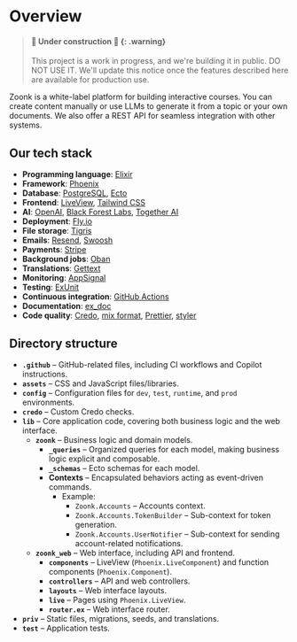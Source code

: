 # Overview

> #### 🚧 Under construction 🚧 {: .warning}
>
> This project is a work in progress, and we're building it in public. DO NOT USE IT.
> We'll update this notice once the features described here are available for production use.

Zoonk is a white-label platform for building interactive courses. You can create content manually or use LLMs to generate it from a topic or your own documents. We also offer a REST API for seamless integration with other systems.

## Our tech stack

- **Programming language**: [Elixir](https://elixir-lang.org/)
- **Framework**: [Phoenix](https://www.phoenixframework.org/)
- **Database**: [PostgreSQL](https://www.postgresql.org/), [Ecto](https://hexdocs.pm/ecto)
- **Frontend**: [LiveView](https://hexdocs.pm/phoenix_live_view), [Tailwind CSS](https://tailwindcss.com/)
- **AI**: [OpenAI](https://openai.com/), [Black Forest Labs](https://blackforestlabs.ai), [Together AI](https://together.ai/)
- **Deployment**: [Fly.io](https://fly.io/)
- **File storage**: [Tigris](https://tigrisdata.com/)
- **Emails**: [Resend](https://resend.com/), [Swoosh](https://hexdocs.pm/swoosh)
- **Payments**: [Stripe](https://stripe.com/)
- **Background jobs**: [Oban](https://hexdocs.pm/oban)
- **Translations**: [Gettext](https://hexdocs.pm/gettext)
- **Monitoring**: [AppSignal](https://www.appsignal.com/)
- **Testing**: [ExUnit](https://hexdocs.pm/ex_unit)
- **Continuous integration**: [GitHub Actions](https://docs.github.com/en/actions)
- **Documentation**: [ex_doc](https://hexdocs.pm/ex_doc)
- **Code quality**: [Credo](https://hexdocs.pm/credo), [mix format](https://hexdocs.pm/mix/Mix.Tasks.Format.html), [Prettier](https://prettier.io/), [styler](https://hexdocs.pm/styler)

## Directory structure

- **`.github`** – GitHub-related files, including CI workflows and Copilot instructions.
- **`assets`** – CSS and JavaScript files/libraries.
- **`config`** – Configuration files for `dev`, `test`, `runtime`, and `prod` environments.
- **`credo`** – Custom Credo checks.
- **`lib`** – Core application code, covering both business logic and the web interface.
  - **`zoonk`** – Business logic and domain models.
    - **`_queries`** – Organized queries for each model, making business logic explicit and composable.
    - **`_schemas`** – Ecto schemas for each model.
    - **Contexts** – Encapsulated behaviors acting as event-driven commands.
      - Example:
        - `Zoonk.Accounts` – Accounts context.
        - `Zoonk.Accounts.TokenBuilder` – Sub-context for token generation.
        - `Zoonk.Accounts.UserNotifier` – Sub-context for sending account-related notifications.
  - **`zoonk_web`** – Web interface, including API and frontend.
    - **`components`** – LiveView (`Phoenix.LiveComponent`) and function components (`Phoenix.Component`).
    - **`controllers`** – API and web controllers.
    - **`layouts`** – Web interface layouts.
    - **`live`** – Pages using `Phoenix.LiveView`.
    - **`router.ex`** – Web interface router.
- **`priv`** – Static files, migrations, seeds, and translations.
- **`test`** – Application tests.
